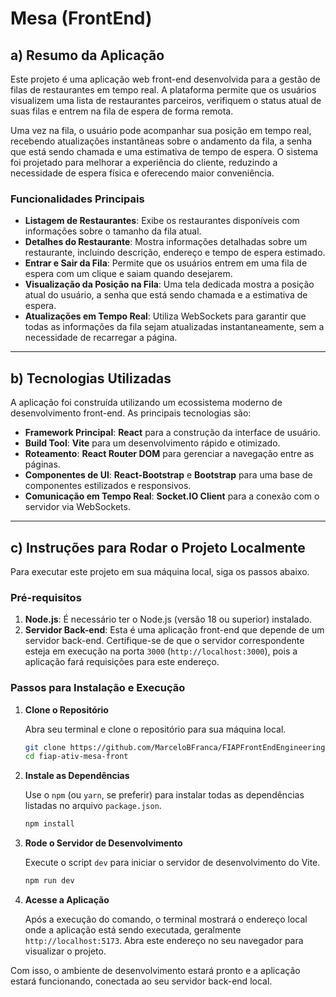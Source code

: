 # Mesa (FrontEnd)

## a) Resumo da Aplicação

Este projeto é uma aplicação web front-end desenvolvida para a gestão de filas de restaurantes em tempo real. A plataforma permite que os usuários visualizem uma lista de restaurantes parceiros, verifiquem o status atual de suas filas e entrem na fila de espera de forma remota.

Uma vez na fila, o usuário pode acompanhar sua posição em tempo real, recebendo atualizações instantâneas sobre o andamento da fila, a senha que está sendo chamada e uma estimativa de tempo de espera. O sistema foi projetado para melhorar a experiência do cliente, reduzindo a necessidade de espera física e oferecendo maior conveniência.

### Funcionalidades Principais

* **Listagem de Restaurantes**: Exibe os restaurantes disponíveis com informações sobre o tamanho da fila atual.
* **Detalhes do Restaurante**: Mostra informações detalhadas sobre um restaurante, incluindo descrição, endereço e tempo de espera estimado.
* **Entrar e Sair da Fila**: Permite que os usuários entrem em uma fila de espera com um clique e saiam quando desejarem.
* **Visualização da Posição na Fila**: Uma tela dedicada mostra a posição atual do usuário, a senha que está sendo chamada e a estimativa de espera.
* **Atualizações em Tempo Real**: Utiliza WebSockets para garantir que todas as informações da fila sejam atualizadas instantaneamente, sem a necessidade de recarregar a página.

---

## b) Tecnologias Utilizadas

A aplicação foi construída utilizando um ecossistema moderno de desenvolvimento front-end. As principais tecnologias são:

* **Framework Principal**: **React** para a construção da interface de usuário.
* **Build Tool**: **Vite** para um desenvolvimento rápido e otimizado.
* **Roteamento**: **React Router DOM** para gerenciar a navegação entre as páginas.
* **Componentes de UI**: **React-Bootstrap** e **Bootstrap** para uma base de componentes estilizados e responsivos.
* **Comunicação em Tempo Real**: **Socket.IO Client** para a conexão com o servidor via WebSockets.
---

## c) Instruções para Rodar o Projeto Localmente

Para executar este projeto em sua máquina local, siga os passos abaixo.

### Pré-requisitos

1.  **Node.js**: É necessário ter o Node.js (versão 18 ou superior) instalado.
2.  **Servidor Back-end**: Esta é uma aplicação front-end que depende de um servidor back-end. Certifique-se de que o servidor correspondente esteja em execução na porta `3000` (`http://localhost:3000`), pois a aplicação fará requisições para este endereço.

### Passos para Instalação e Execução

1.  **Clone o Repositório**

    Abra seu terminal e clone o repositório para sua máquina local.

    ```bash
    git clone https://github.com/MarceloBFranca/FIAPFrontEndEngineering.git
    cd fiap-ativ-mesa-front
    ```

2.  **Instale as Dependências**

    Use o `npm` (ou `yarn`, se preferir) para instalar todas as dependências listadas no arquivo `package.json`.

    ```bash
    npm install
    ```

3.  **Rode o Servidor de Desenvolvimento**

    Execute o script `dev` para iniciar o servidor de desenvolvimento do Vite.

    ```bash
    npm run dev
    ```

4.  **Acesse a Aplicação**

    Após a execução do comando, o terminal mostrará o endereço local onde a aplicação está sendo executada, geralmente `http://localhost:5173`. Abra este endereço no seu navegador para visualizar o projeto.

Com isso, o ambiente de desenvolvimento estará pronto e a aplicação estará funcionando, conectada ao seu servidor back-end local.
